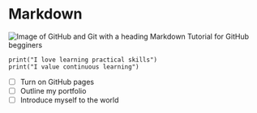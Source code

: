 # Markdown

![Image of GitHub and Git with a heading Markdown Tutorial for GitHub begginers](https://github.com/user-attachments/assets/ce32b264-16a6-4c5d-a5ff-a4c3d8058f2f)

```
print("I love learning practical skills")
print("I value continuous learning")
```

- [ ] Turn on GitHub pages
- [ ] Outline my portfolio
- [ ] Introduce myself to the world
